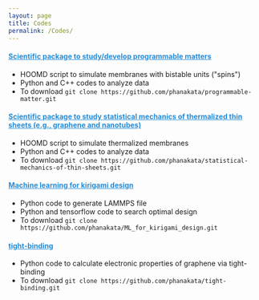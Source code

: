 ```yaml
---
layout: page
title: Codes
permalink: /Codes/
---
```



#### <a href="https://github.com/phanakata/programmable-matter" style="color:#268cd7"> Scientific package to study/develop programmable matters  </a>
* HOOMD script to simulate membranes with bistable units ("spins")
* Python and C++ codes to analyze data
* To download `git clone https://github.com/phanakata/programmable-matter.git`

#### <a href="https://github.com/phanakata/statistical-mechanics-of-thin-sheets" style="color:#268cd7"> Scientific package to study statistical mechanics of thermalized thin sheets (e.g., graphene and nanotubes) </a>
* HOOMD script to simulate thermalized membranes
* Python and C++ codes to analyze data
* To download `git clone https://github.com/phanakata/statistical-mechanics-of-thin-sheets.git`

#### <a href="https://github.com/phanakata/ML_for_kirigami_design" style="color:#268cd7"> Machine learning for kirigami design  </a>
* Python code to generate LAMMPS file 
* Python and tensorflow code to search optimal design
* To download `git clone https://github.com/phanakata/ML_for_kirigami_design.git`

#### <a href="https://github.com/phanakata/tight-binding" style="color:#268cd7"> tight-binding </a>
* Python code to calculate electronic properties of graphene via tight-binding
* To download `git clone https://github.com/phanakata/tight-binding.git`
